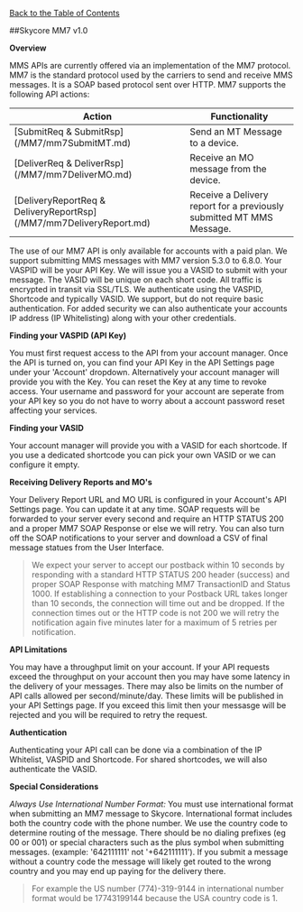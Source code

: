 [Back to the Table of Contents](../)

##Skycore MM7 v1.0

__Overview__

MMS APIs are currently offered via an implementation of the MM7 protocol. MM7 is the standard protocol used by the carriers to send and receive MMS messages. It is a SOAP based protocol sent over HTTP. MM7 supports the following API actions:

| Action | Functionality |
|------------------------|----------------------------------------------------|
| [SubmitReq & SubmitRsp] (/MM7/mm7SubmitMT.md) | Send an MT Message to a device. |
| [DeliverReq & DeliverRsp] (/MM7/mm7DeliverMO.md) | Receive an MO message from the device. |
| [DeliveryReportReq & DeliveryReportRsp] (/MM7/mm7DeliveryReport.md) | Receive a Delivery report for a previously submitted MT MMS Message. |

The use of our MM7 API is only available for accounts with a paid plan. We support submitting MMS messages with MM7 version 5.3.0 to 6.8.0. Your VASPID will be your API Key. We will issue you a VASID to submit with your message. The VASID will be unique on each short code. All traffic is encrypted in transit via SSL/TLS. We authenticate using the VASPID, Shortcode and typically VASID. We support, but do not require basic authentication. For added security we can also authenticate your accounts IP address (IP Whitelisting) along with your other credentials. 

__Finding your VASPID (API Key)__

You must first request access to the API from your account manager. Once the API is turned on, you can find your API Key in the API Settings page under your 'Account' dropdown. Alternatively your account manager will provide you with the Key. You can reset the Key at any time to revoke access. Your username and password for your account are seperate from your API key so you do not have to worry about a account password reset affecting your services. 

__Finding your VASID__

Your account manager will provide you with a VASID for each shortcode. If you use a dedicated shortcode you can pick your own VASID or we can configure it empty.

__Receiving Delivery Reports and MO's__

Your Delivery Report URL and MO URL is configured in your Account's API Settings page. You can update it at any time.  SOAP requests will be forwarded to your server every second and require an HTTP STATUS 200 and a proper MM7 SOAP Response or else we will retry. You can also turn off the SOAP notifications to your server and download a CSV of final message statues from the User Interface.

> We expect your server to accept our postback within 10 seconds by responding with a standard HTTP STATUS 200 header (success) and proper SOAP Response with matching MM7 TransactionID and Status 1000. If establishing a connection to your Postback URL takes longer than 10 seconds, the connection will time out and be dropped.  If the connection times out or the HTTP code is not 200 we will retry the notification again five minutes later for a maximum of 5 retries per notification.

__API Limitations__

You may have a throughput limit on your account. If your API requests exceed the throughput on your account then you may have some latency in the delivery of your messages. There may also be limits on the number of API calls allowed per second/minute/day. These limits will be published in your API Settings page. If you exceed this limit then your messasge will be rejected and you will be required to retry the request. 

__Authentication__

Authenticating your API call can be done via a combination of the IP Whitelist, VASPID and Shortcode. For shared shortcodes, we will also authenticate the VASID.

__Special Considerations__

<i>Always Use International Number Format:</i> You must use international format when submitting an MM7 message to Skycore. International format includes both the country code with the phone number. We use the country code to determine routing of the message. There should be no dialing prefixes (eg 00 or 001) or special characters such as the plus symbol when submitting messages. (example: '642111111' not '+642111111'). If you submit a message without a country code the message will likely get routed to the wrong country and you may end up paying for the delivery there.

> For example the US number (774)-319-9144 in international number format would be 17743199144 because the USA country code is 1.
